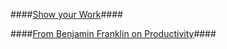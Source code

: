 ####[Show your Work](https://github.com/regiravi/books/blob/b32e647784947873a3e2894403b59402a2d81869/From%20Benjamin%20Franklin/README.MD)####

####[From Benjamin Franklin on Productivity](showyourwork/Readme.MD)####
